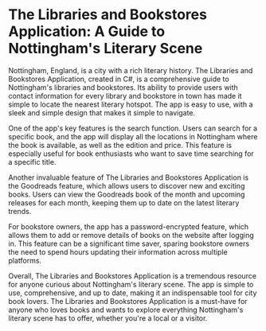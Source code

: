 # The Libraries and Bookstores Application: A Guide to Nottingham's Literary Scene

Nottingham, England, is a city with a rich literary history. The Libraries and Bookstores Application, created in C#, is a comprehensive guide to Nottingham's libraries and bookstores. Its ability to provide users with contact information for every library and bookstore in town has made it simple to locate the nearest literary hotspot. The app is easy to use, with a sleek and simple design that makes it simple to navigate.


One of the app's key features is the search function. Users can search for a specific book, and the app will display all the locations in Nottingham where the book is available, as well as the edition and price. This feature is especially useful for book enthusiasts who want to save time searching for a specific title.


Another invaluable feature of The Libraries and Bookstores Application is the Goodreads feature, which allows users to discover new and exciting books. Users can view the Goodreads book of the month and upcoming releases for each month, keeping them up to date on the latest literary trends.


For bookstore owners, the app has a password-encrypted feature, which allows them to add or remove details of books on the website after logging in. This feature can be a significant time saver, sparing bookstore owners the need to spend hours updating their information across multiple platforms.


Overall, The Libraries and Bookstores Application is a tremendous resource for anyone curious about Nottingham's literary scene. The app is simple to use, comprehensive, and up to date, making it an indispensable tool for city book lovers. The Libraries and Bookstores Application is a must-have for anyone who loves books and wants to explore everything Nottingham's literary scene has to offer, whether you're a local or a visitor.
